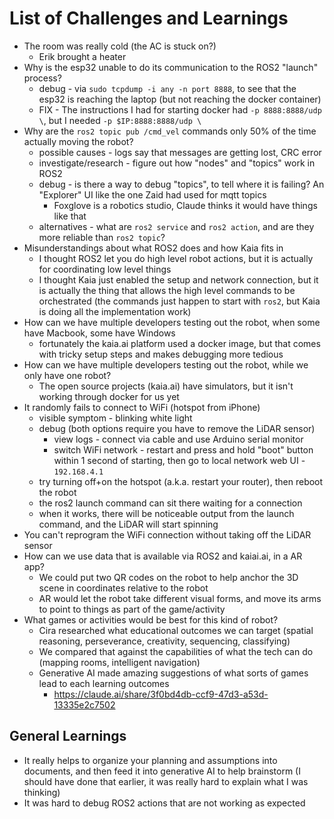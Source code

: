 # List of Challenges and Learnings

- The room was really cold (the AC is stuck on?)
    - Erik brought a heater
- Why is the esp32 unable to do its communication to the ROS2 "launch" process?
    - debug - via `sudo tcpdump -i any -n port 8888`, to see that the esp32 is reaching the laptop (but not reaching the docker container)
    - FIX - The instructions I had for starting docker had `-p 8888:8888/udp \`, but I needed `-p $IP:8888:8888/udp \`
- Why are the `ros2 topic pub /cmd_vel` commands only 50% of the time actually moving the robot?
    - possible causes - logs say that messages are getting lost, CRC error
    - investigate/research - figure out how "nodes" and "topics" work in ROS2
    - debug - is there a way to debug "topics", to tell where it is failing? An "Explorer" UI like the one Zaid had used for mqtt topics
        - Foxglove is a robotics studio, Claude thinks it would have things like that
    - alternatives - what are `ros2 service` and `ros2 action`, and are they more reliable than `ros2 topic`?
- Misunderstandings about what ROS2 does and how Kaia fits in
    - I thought ROS2 let you do high level robot actions, but it is actually for coordinating low level things
    - I thought Kaia just enabled the setup and network connection, but it is actually the thing that allows the high level commands to be orchestrated (the commands just happen to start with `ros2`, but Kaia is doing all the implementation work)
- How can we have multiple developers testing out the robot, when some have Macbook, some have Windows
    - fortunately the kaia.ai platform used a docker image, but that comes with tricky setup steps and makes debugging more tedious
- How can we have multiple developers testing out the robot, while we only have one robot?
    - The open source projects (kaia.ai) have simulators, but it isn't working through docker for us yet
- It randomly fails to connect to WiFi (hotspot from iPhone)
    - visible symptom - blinking white light
    - debug (both options require you have to remove the LiDAR sensor)
        - view logs - connect via cable and use Arduino serial monitor 
        - switch WiFi network - restart and press and hold "boot" button within 1 second of starting, then go to local network web UI - `192.168.4.1`
    - try turning off+on the hotspot (a.k.a. restart your router), then reboot the robot
    - the ros2 launch command can sit there waiting for a connection
    - when it works, there will be noticeable output from the launch command, and the LiDAR will start spinning
- You can't reprogram the WiFi connection without taking off the LiDAR sensor
- How can we use data that is available via ROS2 and kaiai.ai, in a AR app?
    - We could put two QR codes on the robot to help anchor the 3D scene in coordinates relative to the robot
    - AR would let the robot take different visual forms, and move its arms to point to things as part of the game/activity
- What games or activities would be best for this kind of robot?
    - Cira researched what educational outcomes we can target (spatial reasoning, perseverance, creativity, sequencing, classifying)
    - We compared that against the capabilities of what the tech can do (mapping rooms, intelligent navigation)
    - Generative AI made amazing suggestions of what sorts of games lead to each learning outcomes
        - https://claude.ai/share/3f0bd4db-ccf9-47d3-a53d-13335e2c7502


## General Learnings

- It really helps to organize your planning and assumptions into documents, and then feed it into generative AI to help brainstorm (I should have done that earlier, it was really hard to explain what I was thinking)
- It was hard to debug ROS2 actions that are not working as expected

